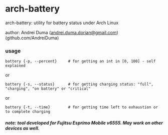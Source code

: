 arch-battery
============

arch-battery: utility for battery status under Arch Linux

author: Andrei Duma (andrei.duma.dorian@gmail.com) (github.com/AndreiDuma)

### usage
    battery {-p, --percent}     # for getting an int in [0, 100] - self explained

or

    battery {-s, --status}      # for getting charging status: "full", "charging", "on battery" or "critical"

or

    battery {-t, --time}        # for getting time left to exhaustion or to complete charging

##### note: tool developed for Fujitsu Esprimo Mobile v6555. May work on other devices as well.
